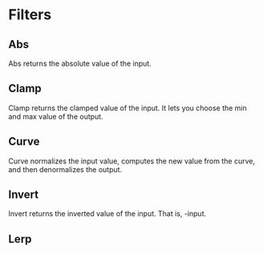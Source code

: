 # Filters

## Abs

Abs returns the absolute value of the input.

## Clamp

Clamp returns the clamped value of the input. It lets you choose the min and max value of the output.

## Curve

Curve normalizes the input value, computes the new value from the curve, and then denormalizes the output.

## Invert

Invert returns the inverted value of the input. That is, -input.

## Lerp


